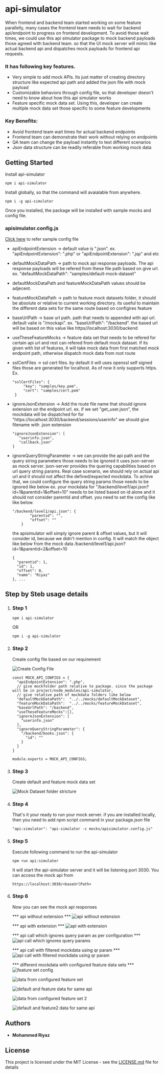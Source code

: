 # api-simulator

When frontend and backend team started working on some feature parallelly, many cases the frontend team needs to wait for backend api/endpoint to progress on frontend development. To avoid those wait times, we could use this api simulator package to mock backend payloads those agreed with backend team. so that the UI mock server will mimic like actual backend api and dispatches mock payloads for frontend api requests.

### It has following key features. 

* Very simple to add mock APIs. Its just matter of creating directory structure like expected api path and added the json file with mock payload
* Customizable behaviors through config file, so that developer doesn't need to know about how this api simulator works
* Feature specific mock data set. Using this, developer can create multiple mock data set those specific to some feature developments

### Key Benefits:

* Avoid frontend team wait times for actual backend endpoints
* Frontend team can demonstrate their work without relying on endpoints
* QA team can change the payload instantly to test different scenarios
* Json data structure can be readily referable from working mock data

## Getting Started

Install api-simulator
```
npm i api-simulator
```

Install globally, so that the command will avaialable from anywhere.

```
npm i -g api-simulator
```

Once you installed, the package will be installed with sample mocks and config file. 

### apisimulator.config.js

[Click here](https://github.com/mohammedriyaz/api-simulator/blob/master/samples/mockApi.config.js) to refer sample config file 

 * apiEndpointExtension -> default value is ".json". ex. "apiEndpointExtension": ".php" or "apiEndpointExtension": ".jsp" and etc
 
 * defaultMockDataPath -> path to mock api response payloads. The api response payloads will be refered from these file path based on give url. ex. "defaultMockDataPath":  "samples/default-mock-dataset"
  - defaultMockDataPath and featureMockDataPath values should be adjecent.
 
 * featureMockDataPath -> path to feature mock datasets folder, it should be absolute or relative to current working directory. its useful to maintain the different data sets for the same route based on configires feature
 
 * baseUrlPath -> base url path. path that needs to appended with api url. default valie is "/mockapi". ex. "baseUrlPath": "/backend". the based url will be based on this value like https//localhost:3030/backend
 
 * useTheseFeatureMocks -> feature data set that needs to be refered for certain api url and rest can refered from default mock dataset. If its given with list of features, it will take mock data from first matched mock endpoint path, otherwise dispatch mock data from root route
 
 * sslCertFiles -> ssl cert files. by default it will uses openssl self signed files those are generated for localhost. As of now it only supports https. 
   Ex. 
   ```
   "sslCertFiles": {
        "key": "samples/key.pem",
        "cert": "samples/cert.pem"
    }
    ```
    
 * ignoreJsonExtension -> Add the route file name that should ignore extension on the endpoint url. 
    ex. if we set "get_user.json", the mockdata will be dispatched for for "https://localhost:3030/backend/sessions/userinfo"
     we should give filename with .json extension
     
     ```
     "ignoreJsonExtension": [
        "userinfo.json",
        "callback.json"
    ]
     ```
 * ignoreQueryStringParameter -> we can provide the api path and the query string parameters those needs to be ignored
   it uses json-server as mock server. json-server provides the quering capabilities based on url query string params. 
   Real case scenario, we should rely on actual api url and it should not affect the defined/expected mockdata. To achive
   that, we could configure the query string params those needs to be ignored like below
    ex. your mockdata for "/backend/level1/api.json?id=1&parentid=1&offset=10" needs to be listed based on id alone and it should not consider parentid and offset.
    you need to set the config like like below.
    ```
    "/backend/level1/api.json": {
            "parentid": "",
            "offset": ""
        }
     ```
   the apisimulator will simply ignore parent & offset values, but it will consider id, because we didn't mention in 
   config. It will match the object like below from the mock data
    /backend/level1/api.json?id=1&parentid=2&offset=10
    ```
    {
      "parentid": 1,
      "id": 1,
      "offset": 0,
      "name": "Riyaz"
    }, ...
    ```
## Step by Steb usage details

1. ### Step 1
   ```
   npm i api-simulator
   ```
      OR
   ```
   npm i -g api-simulator
   ```
   
 2. ### Step 2
    Create config file based on our requirement
    
    ![Create Config File](https://github.com/mohammedriyaz/myreadmeassets/blob/master/mockdataset.png)
     
     ```
     const MOCK_API_CONFIGS = {
       "apiEndpointExtension": ".php",
       // give mockfolder path relative to package. since the package will be in project/node_modules/api-simulator,
       // give relative path of mockdata folders like below
       "defaultMockDataPath":  "../../mocks/defaultMockDataset",
       "featureMockDataPath":  "../../mocks/featureMockDataset",
       "baseUrlPath": "/backend",
       "useTheseFeatureMocks":[],
       "ignoreJsonExtension": [
         "userinfo.json"
       ],
       "ignoreQueryStringParameter": {
         "/backend/books.json": {
           "id": ""
         }
       }
     }

     module.exports = MOCK_API_CONFIGS;
     ```
3. ### Step 3
   
   Create default and feature mock data set
   
   ![Mock Dataset folder stricture](https://github.com/mohammedriyaz/myreadmeassets/blob/master/folderstructure_of_mockdataset.png)
   
4. ### Step 4

   That's it your ready to run your mock server. if you are installed locally, then you need to add npm script command in your package.json file
   
   ```
   "api:simulator": "api-simulator -c mocks/apisimulator.config.js"
   ```
   
5. ### Step 5
   
   Execute following command to run the api-simulator
   
   ```
   npm run api:simulator
   ```
   It will start the api-simulator server and it will be listening port 3030. You can access the mock api from 
   
   ```
   https://localhost:3030/<baseUrlPath>
   ```
   
 6. ### Step 6
 
    Now you can see the mock api responses
    
    *** api without extension ***
    ![api without extension](https://github.com/mohammedriyaz/myreadmeassets/blob/master/apicall_without_extension_1.png)
    
    *** api with extension ***
    ![api with extension](https://github.com/mohammedriyaz/myreadmeassets/blob/master/apicall_with_extension.png)
    
    *** api call which ignores query param as per configuration ***
    ![api call which ignores query params](https://github.com/mohammedriyaz/myreadmeassets/blob/master/apicall_ignored_qr_param.png)
    
    *** api call with filtered mockdata using qr param ***
    ![api call with filtered mockdata using qr param](https://github.com/mohammedriyaz/myreadmeassets/blob/master/apicall_filtered_data_with_qr_param.png)
    
    *** different mockdata with configured feature data sets ***
    ![feature set config](https://github.com/mohammedriyaz/myreadmeassets/blob/master/with_featureset.png)
    
    ![data from configured feature set](https://github.com/mohammedriyaz/myreadmeassets/blob/master/data_from_featureset.png)
    
    ![default and feature data for same api](https://github.com/mohammedriyaz/myreadmeassets/blob/master/data_from_featureset_1.png)
    
    ![data from configured feature set 2](https://github.com/mohammedriyaz/myreadmeassets/blob/master/data_from_featureset2.png)
    
    ![default and feature2 data for same api](https://github.com/mohammedriyaz/myreadmeassets/blob/master/data_from_feature2_1.png)
    
    
## Authors

* **Mohammed Riyaz**

## License

This project is licensed under the MIT License - see the [LICENSE.md](LICENSE.md) file for details
   
   
   
